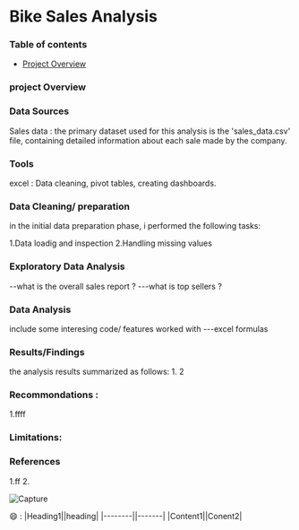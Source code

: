 # Bike Sales Analysis

### Table of contents
- [Project Overview](#project-Overview)

### project Overview

### Data Sources

 Sales data : the primary dataset used for this analysis is the 'sales_data.csv' file, containing detailed information about each sale made by the company.

### Tools

excel : Data cleaning, pivot tables, creating dashboards.

### Data Cleaning/ preparation

in the initial data preparation phase, i performed the following tasks:

1.Data loadig and inspection
2.Handling missing values

### Exploratory Data Analysis

 --what is the overall sales report ?
 ---what is top sellers ?

 ### Data Analysis
 include some interesing code/ features worked with
 ---excel
 formulas
 
 ### Results/Findings

the analysis results summarized as follows:
1.
2
### Recommondations :
1.ffff

### Limitations:


### References
 1.ff
 2.

 ![Capture](https://github.com/Ratnasrig/Folio-projects/assets/173731797/2c1efa21-547e-4ee6-a3ce-edc895002336)


😄
:
|Heading1||heading|
|--------||-------|
|Content1||Conent2|



